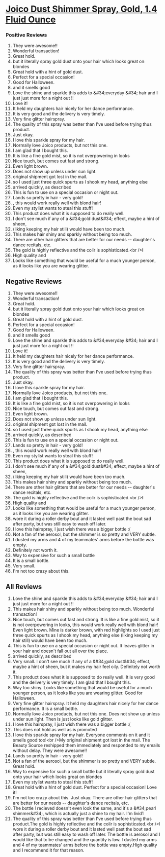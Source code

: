 # [Joico Dust Shimmer Spray, Gold, 1.4 Fluid Ounce](https://products.checkmycream.com/products/Joico-Dust-Shimmer-Spray-Gold-1.4-Fluid-Ounce.html)

### Positive Reviews

<ol>
      <li>They were awesome!!</li>
      <li>Wonderful transaction!</li>
      <li>Great hold.</li>
      <li>but it literally spray gold dust onto your hair which looks great on blondes</li>
      <li>Great hold with a hint of gold dust.</li>
      <li>Perfect for a special occasion!</li>
      <li>Good for Halloween.</li>
      <li>and it smells good</li>
      <li>Love the shine and sparkle this adds to &amp;#34;everyday &amp;#34; hair and I just just more for a night out !!</li>
      <li>Love it!</li>
      <li>It held my daughters hair nicely for her dance performance.</li>
      <li>It is very good and the delivery is very timely.</li>
      <li>Very fine glitter hairspray.</li>
      <li>The quality of this spray was better than I&#x27;ve used before trying thus product.</li>
      <li>Just okay.</li>
      <li>I love this sparkle spray for my hair.  </li>
      <li>Normally love Joico products, but not this one.</li>
      <li>I am glad that I bought this.</li>
      <li>It is like a fine gold mist, so it is not overpowering in looks</li>
      <li>Nice touch, but comes out fast and strong.</li>
      <li>Even light brown.</li>
      <li>Does not show up unless under sun light.  </li>
      <li>original shipment got lost in the mail.  </li>
      <li>so I used just three quick spurts as I shook my head, anything else</li>
      <li>arrived quickly, as described</li>
      <li>This is fun to use on a special occasion or night out.  </li>
      <li>Lands so pretty in hair - very gold!</li>
      <li>, this would work really well with blond hair!</li>
      <li>Even my stylist wants to steal this stuff!</li>
      <li>This product does what it is supposed to do really well.</li>
      <li>I don&#x27;t see much if any of a &amp;#34;gold dust&amp;#34; effect, maybe a hint of sheen,</li>
      <li>(liking keeping my hair still) would have been too much.</li>
      <li>This makes hair shiny and sparkly without being too much.  </li>
      <li>There are other hair glitters that are better for our needs -- daughter&#x27;s dance recitals, etc.</li>
      <li>The gold is highly reflective and the colir is sophisticated.&lt;br /&gt;I</li>
      <li>High quality and</li>
      <li>Looks like something that would be useful for a much younger person, as it looks like you are wearing glitter.  </li>
</ol>


<h2>Negative Reviews</h2>
<ol>
<li> They were awesome!!</li>
<li> Wonderful transaction!</li>
<li> Great hold.</li>
<li> but it literally spray gold dust onto your hair which looks great on blondes</li>
<li> Great hold with a hint of gold dust.</li>
<li> Perfect for a special occasion!</li>
<li> Good for Halloween.</li>
<li> and it smells good</li>
<li> Love the shine and sparkle this adds to &amp;#34;everyday &amp;#34; hair and I just just more for a night out !!</li>
<li> Love it!</li>
<li> It held my daughters hair nicely for her dance performance.</li>
<li> It is very good and the delivery is very timely.</li>
<li> Very fine glitter hairspray.</li>
<li> The quality of this spray was better than I&#x27;ve used before trying thus product.</li>
<li> Just okay.</li>
<li> I love this sparkle spray for my hair.  </li>
<li> Normally love Joico products, but not this one.</li>
<li> I am glad that I bought this.</li>
<li> It is like a fine gold mist, so it is not overpowering in looks</li>
<li> Nice touch, but comes out fast and strong.</li>
<li> Even light brown.</li>
<li> Does not show up unless under sun light.  </li>
<li> original shipment got lost in the mail.  </li>
<li> so I used just three quick spurts as I shook my head, anything else</li>
<li> arrived quickly, as described</li>
<li> This is fun to use on a special occasion or night out.  </li>
<li> Lands so pretty in hair - very gold!</li>
<li> , this would work really well with blond hair!</li>
<li> Even my stylist wants to steal this stuff!</li>
<li> This product does what it is supposed to do really well.</li>
<li> I don&#x27;t see much if any of a &amp;#34;gold dust&amp;#34; effect, maybe a hint of sheen,</li>
<li> (liking keeping my hair still) would have been too much.</li>
<li> This makes hair shiny and sparkly without being too much.  </li>
<li> There are other hair glitters that are better for our needs -- daughter&#x27;s dance recitals, etc.</li>
<li> The gold is highly reflective and the colir is sophisticated.&lt;br /&gt;I</li>
<li> High quality and</li>
<li> Looks like something that would be useful for a much younger person, as it looks like you are wearing glitter.  </li>
<li> wore it during a roller derby bout and it lasted well past the bout sad after party, but was still easy to wash off later.</li>
<li> I love this hairspray, I just wish there was a bigger bottle :(</li>
<li> Not a fan of the aerosol, but the shimmer is so pretty and VERY subtle.  </li>
<li> I dusted my arms and 4 of my teammates&#x27; arms before the bottle was empty.</li>
<li> Definitely not worth it.</li>
<li> Way to expensive for such a small bottle</li>
<li> It is a small bottle.</li>
<li> Very small.</li>
<li> I&#x27;m not too crazy about this.</li>
</ol>

<h2>All Reviews</h2>

<ol>
    <li> Love the shine and sparkle this adds to &amp;#34;everyday &amp;#34; hair and I just just more for a night out !!</li>
    <li> This makes hair shiny and sparkly without being too much.  Wonderful transaction!</li>
    <li> Nice touch, but comes out fast and strong. It is like a fine gold mist, so it is not overpowering in looks, this would work really well with blond hair! Even light brown. Mine is darker brown, with red highlights so I used just three quick spurts as I shook my head, anything else (liking keeping my hair still) would have been too much.</li>
    <li> This is fun to use on a special occasion or night out.  It leaves glitter in your hair and doesn&#x27;t fall out all over the place.</li>
    <li> arrived quickly, as described</li>
    <li> Very small. I don&#x27;t see much if any of a &amp;#34;gold dust&amp;#34; effect, maybe a hint of sheen, but it makes my hair feel oily. Definitely not worth it.</li>
    <li> This product does what it is supposed to do really well. It is very good and the delivery is very timely. I am glad that I bought this.</li>
    <li> Way too shiny.  Looks like something that would be useful for a much younger person, as it looks like you are wearing glitter.  Good for Halloween.</li>
    <li> Very fine glitter hairspray. It held my daughters hair nicely for her dance performance. It is a small bottle.</li>
    <li> Normally love Joico products, but not this one. Does not show up unless under sun light.  Then is just looks like gold glitter.</li>
    <li> I love this hairspray, I just wish there was a bigger bottle :(</li>
    <li> This does not hold as well as is promoted</li>
    <li> I love this sparkle spray for my hair.  Everyone comments on it and it smells good too!&lt;br /&gt;My original shipment got lost in the mail.  The Beauty Source reshipped them immediately and responded to my emails without delay.  They were awesome!!</li>
    <li> Lands so pretty in hair - very gold!</li>
    <li> Not a fan of the aerosol, but the shimmer is so pretty and VERY subtle.  Great hold.</li>
    <li> Way to expensive for such a small bottle but it literally spray gold dust onto your hair which looks great on blondes</li>
    <li> Even my stylist wants to steal this stuff!</li>
    <li> Great hold with a hint of gold dust. Perfect for a special occasion! Love it!</li>
    <li> I&#x27;m not too crazy about this. Just okay. There are other hair glitters that are better for our needs -- daughter&#x27;s dance recitals, etc.</li>
    <li> The bottle I recieved doesn&#x27;t even look the same, and it&#x27;s a &amp;#34;pearl shimmer&amp;#34;, which is actually just a shine to my hair. I&#x27;m livid1</li>
    <li> The quality of this spray was better than I&#x27;ve used before trying thus product.The gold is highly reflective and the colir is sophisticated.&lt;br /&gt;I wore it during a roller derby bout and it lasted well past the bout sad after party, but was still easy to wash off later. The bottle is aerosol and I would like that to be changed and the quantity is low. I dusted my arms and 4 of my teammates&#x27; arms before the bottle was empty.High quality and I recommend it for that reason.</li>
</ol>




